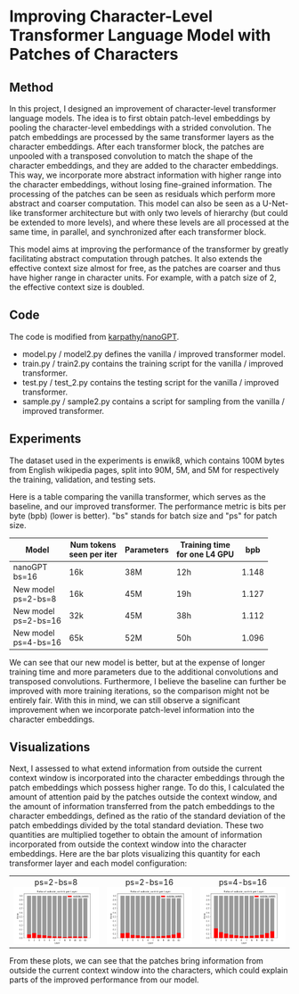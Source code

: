 # Improving Character-Level Transformer Language Model with Patches of Characters

## Method

In this project, I designed an improvement of character-level transformer language models. The idea is to first obtain patch-level embeddings by pooling the character-level embeddings with a strided convolution. The patch embeddings are processed by the same transformer layers as the character embeddings. After each transformer block, the patches are unpooled with a transposed convolution to match the shape of the character embeddings, and they are added to the character embeddings. This way, we incorporate more abstract information with higher range into the character embeddings, without losing fine-grained information. The processing of the patches can be seen as residuals which perform more abstract and coarser computation. This model can also be seen as a U-Net-like transformer architecture but with only two levels of hierarchy (but could be extended to more levels), and where these levels are all processed at the same time, in parallel, and synchronized after each transformer block.

This model aims at improving the performance of the transformer by greatly facilitating abstract computation through patches. It also extends the effective context size almost for free, as the patches are coarser and thus have higher range in character units. For example, with a patch size of 2, the effective context size is doubled.

## Code

The code is modified from [karpathy/nanoGPT](https://github.com/karpathy/nanoGPT).
- model.py / model2.py defines the vanilla / improved transformer model.
- train.py / train2.py contains the training script for the vanilla / improved transformer.
- test.py / test_2.py contains the testing script for the vanilla / improved transformer.
- sample.py / sample2.py contains a script for sampling from the vanilla / improved transformer.

## Experiments

The dataset used in the experiments is enwik8, which contains 100M bytes from English wikipedia pages, split into 90M, 5M, and 5M for respectively the training, validation, and testing sets.

Here is a table comparing the vanilla transformer, which serves as the baseline, and our improved transformer. The performance metric is bits per byte (bpb) (lower is better). "bs" stands for batch size and "ps" for patch size.

| Model                     | Num tokens <br> seen per iter | Parameters | Training time <br> for one L4 GPU | bpb   |
|---------------------------|-------------------------------|------------|-----------------------------------|-------|
| nanoGPT <br> bs=16        | 16k                           | 38M        | 12h                               | 1.148 |
| New model <br> ps=2-bs=8  | 16k                           | 45M        | 19h                               | 1.127 |
| New model <br> ps=2-bs=16 | 32k                           | 45M        | 38h                               | 1.112 |
| New model <br> ps=4-bs=16 | 65k                           | 52M        | 50h                               | 1.096 |

We can see that our new model is better, but at the expense of longer training time and more parameters due to the additional convolutions and transposed convolutions. Furthermore, I believe the baseline can further be improved with more training iterations, so the comparison might not be entirely fair. With this in mind, we can still observe a significant improvement when we incorporate patch-level information into the character embeddings.

## Visualizations

Next, I assessed to what extend information from outside the current context window is incorporated into the character embeddings through the patch embeddings which possess higher range. To do this, I calculated the amount of attention paid by the patches outside the context window, and the amount of information transferred from the patch embeddings to the character embeddings, defined as the ratio of the standard deviation of the patch embeddings divided by the total standard deviation. These two quantities are multiplied together to obtain the amount of information incorporated from outside the context window into the character embeddings. Here are the bar plots visualizing this quantity for each transformer layer and each model configuration:

<table>
  <tr>
    <td align="center">
      ps=2-bs=8
      <br>
      <img src="stats/outside_contrib-p=2-b=8.png" width="300">
    </td>
    <td align="center">
      ps=2-bs=16
      <br>
      <img src="stats/outside_contrib-p=2-b=16.png" width="300">
    </td>
    <td align="center">
      ps=4-bs=16
      <br>
      <img src="stats/outside_contrib-p=4-b=16.png" width="300">
    </td>
  </tr>
</table>

From these plots, we can see that the patches bring information from outside the current context window into the characters, which could explain parts of the improved performance from our model.